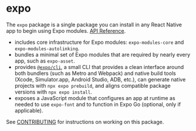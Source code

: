 # expo

The `expo` package is a single package you can install in any React Native app to begin using Expo
modules. [API Reference](https://docs.expo.dev/versions/latest/sdk/expo/).

- includes core infrastructure for Expo modules: `expo-modules-core` and `expo-modules-autolinking`.
- bundles a minimal set of Expo modules that are required by nearly every app, such as `expo-asset`.
- provides [`@expo/cli`](https://github.com/expo/expo/blob/main/packages/%40expo/cli/README.md), a
  small CLI that provides a clean interface around both bundlers (such as Metro and Webpack) and
  native build tools (Xcode, Simulator.app, Android Studio, ADB, etc.), can generate native projects
  with `npx expo prebuild`, and aligns compatible package versions with `npx expo install`.
- exposes a JavaScript module that configures an app at runtime as needed to use `expo-font` and to
  function in Expo Go (optional, only if applicable).

See [CONTRIBUTING](./CONTRIBUTING.md) for instructions on working on this package.
